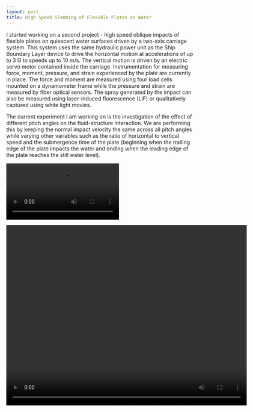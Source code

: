 ```yaml
---
layout: post
title: High Speed Slamming of Flexible Plates on Water
---
```


I started working on a second project - high speed oblique impacts of flexible plates on quiescent water surfaces driven by a two-axis carriage system. This system uses the same hydraulic power unit as the Ship Boundary Layer device to drive the horizontal motion at accelerations of up to 3 G to speeds up to 10 m/s. The vertical motion is driven by an electric servo motor contained inside the carriage. Instrumentation for measuring force, moment, pressure, and strain experienced by the plate are currently in place. The force and moment are measured using four load cells mounted on a dynamometer frame while the pressure and strain are measured by fiber optical sensors. The spray generated by the impact can also be measured using laser-induced fluorescence (LIF) or qualitatively captured using white light movies.

The current experiment I am working on is the investigation of the effect of different pitch angles on the fluid-structure interaction. We are performing this by keeping the normal impact velocity the same across all pitch angles while varying other variables such as the ratio of horizontal to vertical speed and the submergence time of the plate (beginning when the trailing edge of the plate impacts the water and ending when the leading edge of the plate reaches the still water level).

![Slamming Demo](/../images/Slamming_demo_trim.mp4)

<video width="640" height="480" controls="controls">
  <source src="../images/Slamming_Demo_Trim.mp4" type="video/mp4">
</video>
